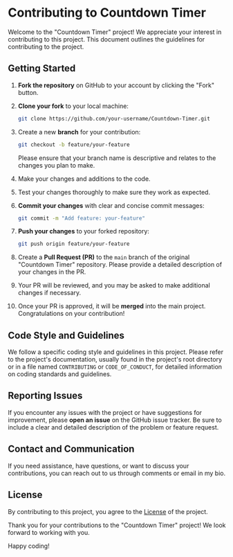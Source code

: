 

# Contributing to Countdown Timer

Welcome to the "Countdown Timer" project! We appreciate your interest in contributing to this project. This document outlines the guidelines for contributing to the project.

## Getting Started

1. **Fork the repository** on GitHub to your account by clicking the "Fork" button.

2. **Clone your fork** to your local machine:

   ```bash
   git clone https://github.com/your-username/Countdown-Timer.git
   ```

3. Create a new **branch** for your contribution:

   ```bash
   git checkout -b feature/your-feature
   ```

   Please ensure that your branch name is descriptive and relates to the changes you plan to make.

4. Make your changes and additions to the code.

5. Test your changes thoroughly to make sure they work as expected.

6. **Commit your changes** with clear and concise commit messages:

   ```bash
   git commit -m "Add feature: your-feature"
   ```

7. **Push your changes** to your forked repository:

   ```bash
   git push origin feature/your-feature
   ```

8. Create a **Pull Request (PR)** to the `main` branch of the original "Countdown Timer" repository. Please provide a detailed description of your changes in the PR.

9. Your PR will be reviewed, and you may be asked to make additional changes if necessary.

10. Once your PR is approved, it will be **merged** into the main project. Congratulations on your contribution!

## Code Style and Guidelines

We follow a specific coding style and guidelines in this project. Please refer to the project's documentation, usually found in the project's root directory or in a file named `CONTRIBUTING` or `CODE_OF_CONDUCT`, for detailed information on coding standards and guidelines.

## Reporting Issues

If you encounter any issues with the project or have suggestions for improvement, please **open an issue** on the GitHub issue tracker. Be sure to include a clear and detailed description of the problem or feature request.

## Contact and Communication

If you need assistance, have questions, or want to discuss your contributions, you can reach out to us through comments or email in my bio.

## License

By contributing to this project, you agree to the [License](LICENSE) of the project.

Thank you for your contributions to the "Countdown Timer" project! We look forward to working with you.

Happy coding!

